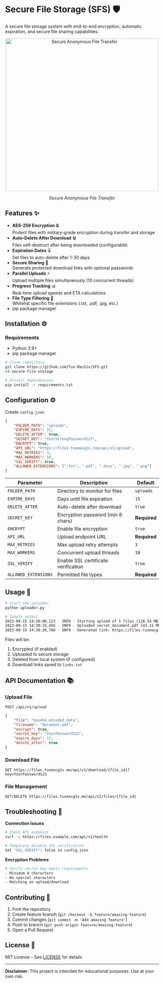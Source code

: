 
# Secure File Storage (SFS) 🛡️

A secure file storage system with end-to-end encryption, automatic expiration, and secure file sharing capabilities.

<div align="center">
  <img src="https://media2.giphy.com/media/v1.Y2lkPTc5MGI3NjExZ2VhNDM2eXp0YWZ0ZXVoZDFlenFpang1ZGFxcHhhbW43amRiaXVpYSZlcD12MV9pbnRlcm5hbF9naWZfYnlfaWQmY3Q9Zw/RHEqKwRZDwFKE/giphy.gif" alt="Secure Anonymous File Transfer" width="500"/>
  <p><i>Secure Anonymous File Transfer</i></p>
</div>


## Features ✨

- **AES-256 Encryption** 🔒  
  Protect files with military-grade encryption during transfer and storage
- **Auto-Delete After Download** 🗑️  
  Files self-destruct after being downloaded (configurable)
- **Expiration Dates** ⏳  
  Set files to auto-delete after 1-30 days
- **Secure Sharing** 🔗  
  Generate protected download links with optional passwords
- **Parallel Uploads** ⚡  
  Upload multiple files simultaneously (10 concurrent threads)
- **Progress Tracking** 📊  
  Real-time upload speeds and ETA calculations
- **File Type Filtering** 📁  
  Whitelist specific file extensions (.txt, .pdf, .jpg, etc.)
- pip package manager

## Installation ⚙️

### Requirements
- Python 3.9+
- pip package manager

```bash
# Clone repository
git clone https://github.com/Tux-MacG1v/SFS.git
cd secure-file-storage

# Install dependencies
pip install -r requirements.txt
```

## Configuration ⚙️

Create `config.json`:
```json
{
    "FOLDER_PATH": "uploads",
    "EXPIRE_DAYS": 15,
    "DELETE_AFTER": true,
    "SECRET_KEY": "YourStrongPassword123",
    "ENCRYPT": true,
    "API_URL": "https://files.tuxmacg1v.com/api/v1/upload",
    "MAX_RETRIES": 3,
    "MAX_WORKERS": 10,
    "SSL_VERIFY": true,
    "ALLOWED_EXTENSIONS": [".txt", ".pdf", ".docx", ".jpg", ".png"]
}
```

| Parameter           | Description                                | Default     |
|---------------------|--------------------------------------------|-------------|
| `FOLDER_PATH`       | Directory to monitor for files             | `uploads`   |
| `EXPIRE_DAYS`       | Days until file expiration                 | `15`        |
| `DELETE_AFTER`      | Auto-delete after download                 | `true`      |
| `SECRET_KEY`        | Encryption password (min 8 chars)          | **Required**|
| `ENCRYPT`           | Enable file encryption                     | `true`      |
| `API_URL`           | Upload endpoint URL                        | **Required**|
| `MAX_RETRIES`       | Max upload retry attempts                  | `3`         |
| `MAX_WORKERS`       | Concurrent upload threads                  | `10`        |
| `SSL_VERIFY`        | Enable SSL certificate verification        | `true`      |
| `ALLOWED_EXTENSIONS`| Permitted file types                       | **Required**|

## Usage 🚀

```bash
# Start the uploader
python uploader.py

# Sample output
2023-09-15 14:30:00,123 - INFO - Starting upload of 5 files (128.54 MB)
2023-09-15 14:30:15,456 - INFO - Uploaded secret_document.pdf (43.21 MB/s)
2023-09-15 14:30:20,789 - INFO - Generated link: https://files.tuxmacg1v.me/download/a1b2c3d4
```

Files will be:
1. Encrypted (if enabled)
2. Uploaded to secure storage
3. Deleted from local system (if configured)
4. Download links saved to `links.txt`

## API Documentation 📚

### Upload File
```http
POST /api/v1/upload
```
```json
{
    "file": "base64_encoded_data",
    "filename": "document.pdf",
    "encrypt": true,
    "secret_key": "YourPassword123",
    "expire_days": 15,
    "delete_after": true
}
```

### Download File
```http
GET https://files.tuxmacg1v.me/api/v1/download/{file_id}?key=YourPassword123
```

### File Management
```http
GET/DELETE https://files.tuxmacg1v.me/api/v1/files/{file_id}
```

## Troubleshooting 🚨

**Connection Issues**  
```bash
# Check API endpoint
curl -v https://files.example.com/api/v1/health

# Temporary disable SSL verification
Set "SSL_VERIFY": false in config.json
```

**Encryption Problems**  
```bash
# Verify secret key meets requirements
- Minimum 8 characters
- No special characters
- Matching on upload/download
```

## Contributing 🤝

1. Fork the repository
2. Create feature branch (`git checkout -b feature/amazing-feature`)
3. Commit changes (`git commit -m 'Add amazing feature'`)
4. Push to branch (`git push origin feature/amazing-feature`)
5. Open a Pull Request

## License 📄
MIT License - See [LICENSE](LICENSE) for details

---

**Disclaimer**: This project is intended for educational purposes. Use at your own risk.
``` 
